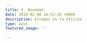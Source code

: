 ```yaml
---
title: 5. Novedad
date: 2018-02-08 16:51:20 +0000
description: Estamos en la oficina
type: post
featured_image: ''

---
```

    